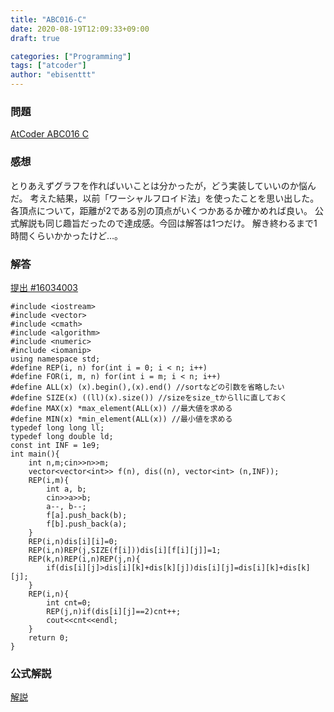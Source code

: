 ```yaml
---
title: "ABC016-C"
date: 2020-08-19T12:09:33+09:00
draft: true

categories: ["Programming"]
tags: ["atcoder"]
author: "ebisenttt"
---
```

### 問題
[AtCoder ABC016 C](https://atcoder.jp/contests/abc016/tasks/abc016_3)
### 感想
とりあえずグラフを作ればいいことは分かったが，どう実装していいのか悩んだ。
考えた結果，以前「ワーシャルフロイド法」を使ったことを思い出した。
各頂点について，距離が2である別の頂点がいくつかあるか確かめれば良い。
公式解説も同じ趣旨だったので達成感。今回は解答は1つだけ。
解き終わるまで1時間くらいかかったけど…。
### 解答
[提出 #16034003](https://atcoder.jp/contests/abc016/submissions/16034003)
~~~
#include <iostream>
#include <vector>
#include <cmath>
#include <algorithm>
#include <numeric>
#include <iomanip>
using namespace std;
#define REP(i, n) for(int i = 0; i < n; i++)
#define FOR(i, m, n) for(int i = m; i < n; i++)
#define ALL(x) (x).begin(),(x).end() //sortなどの引数を省略したい
#define SIZE(x) ((ll)(x).size()) //sizeをsize_tからllに直しておく
#define MAX(x) *max_element(ALL(x)) //最大値を求める
#define MIN(x) *min_element(ALL(x)) //最小値を求める
typedef long long ll;
typedef long double ld;
const int INF = 1e9;
int main(){
    int n,m;cin>>n>>m;
    vector<vector<int>> f(n), dis((n), vector<int> (n,INF));
    REP(i,m){
        int a, b;
        cin>>a>>b;
        a--, b--;
        f[a].push_back(b);
        f[b].push_back(a);
    }
    REP(i,n)dis[i][i]=0;
    REP(i,n)REP(j,SIZE(f[i]))dis[i][f[i][j]]=1;
    REP(k,n)REP(i,n)REP(j,n){
        if(dis[i][j]>dis[i][k]+dis[k][j])dis[i][j]=dis[i][k]+dis[k][j];
    }
    REP(i,n){
        int cnt=0;
        REP(j,n)if(dis[i][j]==2)cnt++;
        cout<<cnt<<endl;
    }
    return 0;
}
~~~
### 公式解説
[解説](https://www.slideshare.net/chokudai/abc016)